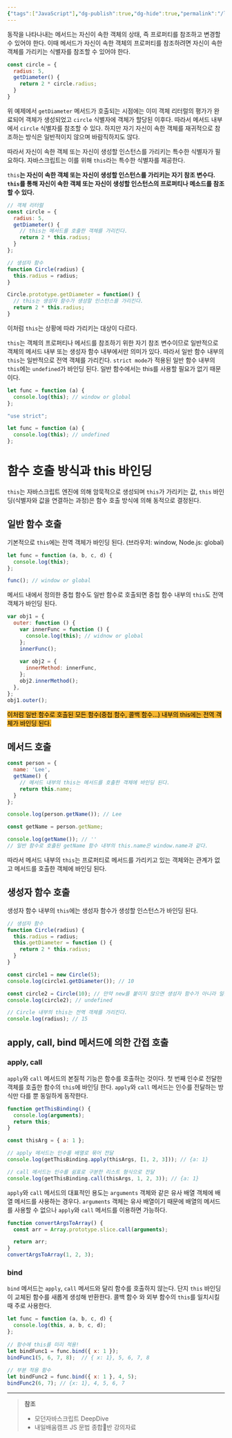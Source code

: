 ```yaml
---
{"tags":["JavaScript"],"dg-publish":true,"dg-hide":true,"permalink":"/language/java-script/this/","hide":true,"dgPassFrontmatter":true,"noteIcon":""}
---
```


동작을 나타나내는 메서드는 자신이 속한 객체의 상태, 즉 프로퍼티를 참조하고 변경할 수 있어야 한다. 이때 메서드가 자신이 속한 객체의 프로퍼티를 참조하려면 자신이 속한 객체를 가리키는 식별자를 참조할 수 있어야 한다.

```js
const circle = {
  radius: 5,
  getDiameter() {
    return 2 * circle.radius;
  }
}
```
위 예제에서 `getDiameter` 메서드가 호출되는 시점에는 이미 객체 리터럴의 평가가 완료되어 객체가 생성되었고 `circle` 식별자에 객체가 할당된 이후다. 따라서 메서드 내부에서 `circle` 식별자를 참조할 수 있다. 하지만 자기 자신이 속한 객체를 재귀적으로 참조하는 방식은 일반적이지 않으며 바람직하지도 않다.

따라서 자신이 속한 객체 또는 자신이 생성할 인스턴스를 가리키는 특수한 식별자가 필요하다. 자바스크립트는 이를 위해 `this`라는 특수한 식별자를 제공한다.

`this`**는 자신이 속한 객체 또는 자신이 생성할 인스턴스를 가리키는 자기 참조 변수다.**
**`this`를 통해 자신이 속한 객체 또는 자신이 생성할 인스턴스의 프로퍼티나 메소드를 참조할 수 있다.**

```js
// 객체 리터럴
const circle = {
  radius: 5,
  getDiameter() {
    // this는 메서드를 호출한 객체를 가리킨다.
    return 2 * this.radius;
  }
};

// 생성자 함수
function Circle(radius) {
  this.radius = radius;
}

Circle.prototype.getDiameter = function() {
  // this는 생성자 함수가 생성할 인스턴스를 가리킨다.
  return 2 * this.radius;
}
```
이처럼 `this`는 상황에 따라 가리키는 대상이 다르다.


`this`는 객체의 프로퍼티나 메서드를 참조하기 위한 자기 참조 변수이므로 일반적으로 객체의 메서드 내부 또는 생성자 함수 내부에서만 의미가 있다. 따라서 일반 함수 내부의 `this`는 일반적으로 전역 객체를 가리킨다. `strict mode`가 적용된 일반 함수 내부의 `this`에는 `undefined`가 바인딩 된다. 일반 함수에서는 this를 사용할 필요가 없기 때문이다.

```js
let func = function (a) {  
  console.log(this); // window or global
};
```

```js
"use strict";

let func = function (a) {  
  console.log(this); // undefined
};
```

# 함수 호출 방식과 this 바인딩
`this`는 자바스크립트 엔진에 의해 암묵적으로 생성되며 `this`가 가리키는 값, `this` 바인딩(식별자와 값을 연결하는 과정)은 함수 호출 방식에 의해 동적으로 결정된다.

## 일반 함수 호출
기본적으로 `this`에는 전역 객체가 바인딩 된다. (브라우저: window, Node.js: global)
```js
let func = function (a, b, c, d) {  
  console.log(this);  
};

func(); // window or global
```

메서드 내에서 정의한 중첩 함수도 일반 함수로 호출되면 중첩 함수 내부의 `this`도 전역 객체가 바인딩 된다.
```js
var obj1 = {  
  outer: function () {  
    var innerFunc = function () {  
      console.log(this); // widnow or global
    };  
    innerFunc();  
  
    var obj2 = {  
      innerMethod: innerFunc,  
    };  
    obj2.innerMethod();  
  },  
};  
obj1.outer();
```
<mark style='background:#f7b731'>이처럼 일반 함수로 호출된 모든 함수(중첩 함수, 콜백 함수...) 내부의 this에는 전역 객체가 바인딩 된다.</mark>

## 메서드 호출
```js
const person = {
  name: 'Lee',
  getName() {
    // 메서드 내부의 this는 메서드를 호출한 객체에 바인딩 된다.
    return this.name;
  }
};

console.log(person.getName()); // Lee

const getName = person.getName;

console.log(getName()); // ''
// 일반 함수로 호출된 getName 함수 내부의 this.name은 window.name과 같다.
```
따라서 메서드 내부의 `this`는 프로퍼티로 메서드를 가리키고 있는 객체와는 관계가 없고 메서드를 호출한 객체에 바인딩 된다.

## 생성자 함수 호출
생성자 함수 내부의 `this`에는 생성자 함수가 생성할 인스턴스가 바인딩 된다.
```js
// 생성자 함수
function Circle(radius) {
  this.radius = radius;
  this.getDiameter = function () {
    return 2 * this.radius;
  }
}

const circle1 = new Circle(5);
console.log(circle1.getDiameter()); // 10

const circle2 = Circle(10); // 만약 new를 붙이지 않으면 생성자 함수가 아니라 일반 함수로 동작한다.
console.log(circle2); // undefined

// Circle 내부의 this는 전역 객체를 가리킨다.
console.log(radius); // 15
```

## apply, call, bind 메서드에 의한 간접 호출

### apply, call
`apply`와 `call` 메서드의 본질적 기능은 함수를 호출하는 것이다. 첫 번째 인수로 전달한 객체를 호출한 함수의 `this`에 바인딩 한다. `apply`와 `call` 메서드는 인수를 전달하는 방식만 다를 뿐 동일하게 동작한다.

```js
function getThisBinding() {
  console.log(arguments);
  return this;
}

const thisArg = { a: 1 };

// apply 메서드는 인수를 배열로 묶어 전달
console.log(getThisBinding.apply(thisArgs, [1, 2, 3])); // {a: 1}

// call 메서드는 인수를 쉼표로 구분한 리스트 형식으로 전달
console.log(getThisBinding.call(thisArgs, 1, 2, 3)); // {a: 1}
```

`apply`와 `call` 메서드의 대표적인 용도는 `arguments` 객체와 같은 유사 배열 객체에 배열 메서드를 사용하는 경우다. `arguments` 객체는 유사 배열이기 때문에 배열의 메서드를 사용할 수 없으나 `apply`와 `call` 메서드를 이용하면 가능하다.

```js
function convertArgsToArray() {
  const arr = Array.prototype.slice.call(arguments);

  return arr;
}
convertArgsToArray(1, 2, 3);
```


### bind
`bind` 메서드는 `apply`, `call` 메서드와 달리 함수를 호출하지 않는다. 단지 `this` 바인딩이 교체된 함수를 새롭게 생성해 반환한다. 콜백 함수 와 외부 함수의 `this`를 일치시킬 때 주로 사용한다.
```js
let func = function (a, b, c, d) {  
  console.log(this, a, b, c, d);  
};  
  
// 함수에 this를 미리 적용!  
let bindFunc1 = func.bind({ x: 1 });  
bindFunc1(5, 6, 7, 8);  // { x: 1}, 5, 6, 7, 8
  
// 부분 적용 함수  
let bindFunc2 = func.bind({ x: 1 }, 4, 5);  
bindFunc2(6, 7); // {x: 1}, 4, 5, 6, 7
```

---
> **참조**
> - 모던자바스크립트 DeepDive
> - 내일배움캠프 JS 문법 종합반 강의자료